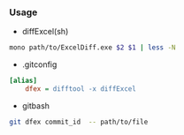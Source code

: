 ### Usage

* diffExcel(sh)
```bash
mono path/to/ExcelDiff.exe $2 $1 | less -N
```
* .gitconfig
```ini
[alias]
	dfex = difftool -x diffExcel
```
* gitbash
```bash
git dfex commit_id  -- path/to/file
```

